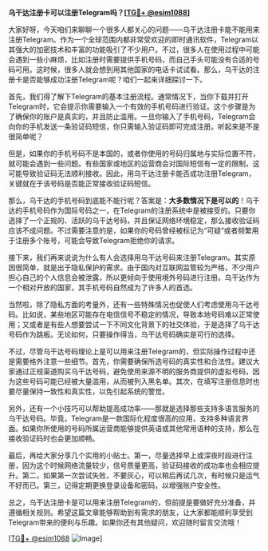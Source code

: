 **乌干达注册卡可以注册Telegram吗？[[TG💪+ @esim1088](https://t.me/s/esim1088)]**

大家好呀，今天咱们来聊聊一个很多人都关心的问题——乌干达注册卡能不能用来注册Telegram。作为一个全球范围内都非常受欢迎的即时通讯软件，Telegram以其强大的加密技术和丰富的功能吸引了不少用户。不过，很多人在使用过程中可能会遇到一些小麻烦，比如注册时需要提供手机号码，而自己手头可能没有合适的号码可用。这时候，很多人就会想到用其他国家的电话卡试试看。那么，乌干达的注册卡是否能够成功注册Telegram呢？咱们一起来详细探讨一下。

首先，我们得了解下Telegram的基本注册流程。通常情况下，当你下载并打开Telegram时，它会提示你需要输入一个有效的手机号码进行验证。这个步骤是为了确保你的账户是真实的，并且防止滥用。一旦你输入了手机号码，Telegram会向你的手机发送一条验证码短信，你只需输入验证码即可完成注册。听起来是不是很简单呢？

但是，如果你的手机号码不是本国的，或者你使用的号码归属地与实际位置不符，就可能会遇到一些问题。有些国家或地区的运营商会对国际短信有一定的限制，这可能导致验证码无法顺利接收。因此，用乌干达注册卡能否成功注册Telegram，关键就在于该号码是否能正常接收验证码短信。

那么，乌干达的手机号码到底能不能行呢？答案是：**大多数情况下是可以的**！乌干达的手机号码作为国际号码之一，在Telegram的注册系统中是被接受的。只要你选择了一个正规的、活跃的乌干达号码，并且保证网络环境稳定，那么接收验证码应该不成问题。不过需要注意的是，如果你的号码曾经被标记为“可疑”或者频繁用于注册多个账号，可能会导致Telegram拒绝你的请求。

接下来，我们再来说说为什么有人会选择用乌干达号码来注册Telegram。其实原因很简单，就是出于隐私保护的需求。由于国内对互联网监管较为严格，不少用户担心自己的个人信息会被泄露，所以更倾向于使用境外号码进行注册。乌干达作为一个相对开放的国家，其手机号码自然成为了许多人的首选。

当然啦，除了隐私方面的考量外，还有一些特殊情况也促使人们考虑使用乌干达号码。比如说，某些地区可能存在电信信号不稳定的情况，导致本地号码难以正常使用；又或者是有些人想要尝试一下不同文化背景下的社交体验，于是选择了乌干达号码作为跳板。无论如何，只要操作得当，乌干达号码确实是可行的选择。

不过，尽管乌干达号码理论上是可以用来注册Telegram的，但实际操作过程中还是需要格外注意一些细节。首先，你需要确保所选号码的真实性和合法性。建议大家通过正规渠道购买乌干达号码，避免使用来源不明的服务商提供的虚拟号码，因为这些号码可能已经被大量滥用，从而被列入黑名单。其次，在填写注册信息时也要尽量保持一致性和真实性，以免引起系统的警觉。

另外，还有一个小技巧可以帮助提高成功率——那就是选择那些支持多语言服务的乌干达号码。毕竟，Telegram是一款国际化程度很高的应用，支持多种语言界面。如果你所使用的号码所属运营商能够提供英语或其他常用语种的支持，那么在接收验证码时也会更加顺畅。

最后，再给大家分享几个实用的小贴士。第一，尽量选择早上或深夜时段进行注册，因为这个时候网络流量较少，信号质量更高，验证码接收的成功率也会相应提升。第二，如果第一次尝试失败，不要灰心，可以稍后再试几次，有时候只是运气不好而已。第三，记得定期更换登录设备和密码，以增强账户安全性。

总之，乌干达注册卡是可以用来注册Telegram的，但前提是要做好充分准备，并遵循相关规则。希望这篇文章能够帮助到有需求的朋友，让大家都能顺利享受到Telegram带来的便利与乐趣。如果你还有其他疑问，欢迎随时留言交流哦！

[[TG💪+ @esim1088](https://t.me/s/esim1088) ![Image](https://i.postimg.cc/4NQfJmqS/Snipaste-2025-05-13-00-14-12.png)]